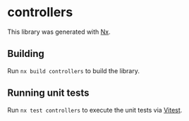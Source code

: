 # controllers

This library was generated with [Nx](https://nx.dev).

## Building

Run `nx build controllers` to build the library.

## Running unit tests

Run `nx test controllers` to execute the unit tests via [Vitest](https://vitest.dev/).
